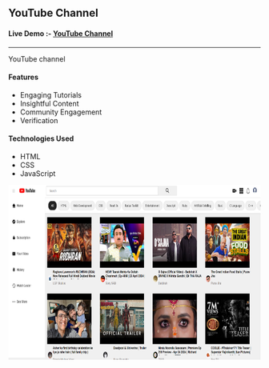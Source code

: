 
 <h2> YouTube Channel </h2>
 
 <h4> Live Demo :- <a href=""> YouTube Channel</a> </h4>
  <hr></hr>


  <p>YouTube channel</p>
  <h4>Features</h4>
  <ul>
    <li>Engaging Tutorials</li>
    <li>Insightful Content</li>
    <li>Community Engagement</li>
    <li>Verification</li>
  </ul>
  <h4>Technologies Used</h4>
   <ul>
    <li>HTML</li>
    <li>CSS</li>
    <li>JavaScript</li>

  </ul>

<img src="https://github.com/sudhanshu1313/youtube.io/blob/main/YoutubeBnner.png" alt="New User System" width="550" height="350px">

  


